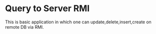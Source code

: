 # Query to Server RMI
This is basic application in which one can update,delete,insert,create on remote DB via RMI.
